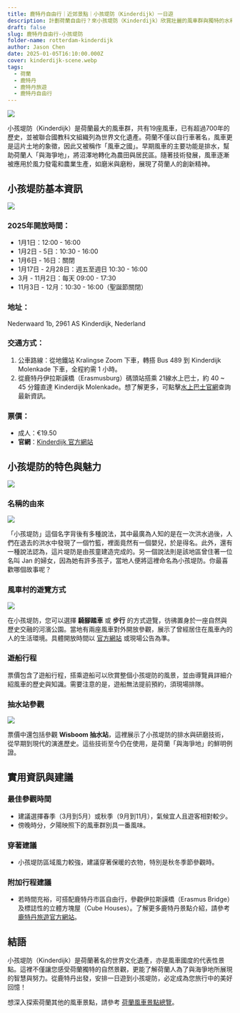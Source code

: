```yaml
---
title: 鹿特丹自由行｜近郊景點｜小孩堤防（Kinderdijk）一日遊
description: 計劃荷蘭自由行？來小孩堤防（Kinderdijk）欣賞壯麗的風車群與獨特的水利工程，了解荷蘭人「與海爭地」的智慧技術！適合安排鹿特丹一日遊行程，交通、票價資訊詳盡呈現。
draft: false
slug: 鹿特丹自由行-小孩堤防
folder-name: rotterdam-kinderdijk
author: Jason Chen
date: 2025-01-05T16:10:00.000Z
cover: kinderdijk-scene.webp
tags:
  - 荷蘭
  - 鹿特丹
  - 鹿特丹旅遊
  - 鹿特丹自由行
---
```

![](kinderdijk-scene.webp)

小孩堤防（Kinderdijk）是荷蘭最大的風車群，共有19座風車，已有超過700年的歷史，並被聯合國教科文組織列為世界文化遺產。荷蘭不僅以自行車著名，風車更是這片土地的象徵，因此又被稱作「風車之國」。早期風車的主要功能是排水，幫助荷蘭人「與海爭地」，將沼澤地轉化為農田與居民區。隨著技術發展，風車逐漸被應用於風力發電和農業生產，如磨米與磨粉，展現了荷蘭人的創新精神。

## 小孩堤防基本資訊

![](kinderdijk-lake-and-windmills.webp)

### 2025年開放時間：

* 1月1日：12:00 - 16:00
* 1月2日 - 5日：10:30 - 16:00
* 1月6日 - 16日：關閉
* 1月17日 - 2月28日：週五至週日 10:30 - 16:00
* 3月 - 11月2日：每天 09:00 - 17:30
* 11月3日 - 12月：10:30 - 16:00（聖誕節關閉）

### 地址：

Nederwaard 1b, 2961 AS Kinderdijk, Nederland

### 交通方式：

1. 公車路線：從地鐵站 Kralingse Zoom 下車，轉搭 Bus 489 到 Kinderdijk Molenkade 下車，全程約需 1 小時。
2. 從鹿特丹伊拉斯謨橋（Erasmusburg）碼頭站搭乘 21線水上巴士，約 40 ~ 45 分鐘直達 Kinderdijk Molenkade。想了解更多，可點擊[水上巴士官網](https://www.waterbus.nl)查詢最新資訊。

### 票價：

* 成人：€19.50
* **官網**：[Kinderdijk 官方網站](https://kinderdijk.nl)

## 小孩堤防的特色與魅力

![](kinderdijk-windmills.webp)

### 名稱的由來

![](kinderdijk-roads.webp)

「小孩堤防」這個名字背後有多種說法，其中最廣為人知的是在一次洪水過後，人們在退去的洪水中發現了一個竹籃，裡面竟然有一個嬰兒，於是得名。此外，還有一種說法認為，這片堤防是由孩童建造完成的。另一個說法則是該地區曾住著一位名叫 Jan 的婦女，因為她有許多孩子，當地人便將這裡命名為小孩堤防。你最喜歡哪個故事呢？

### 風車村的遊覽方式

![](house-interior-in-kinderdijk.webp)

在小孩堤防，您可以選擇 **騎腳踏車** 或 **步行** 的方式遊覽，彷彿置身於一座自然與歷史交融的河濱公園。當地有兩座風車對外開放參觀，展示了曾經居住在風車內的人的生活環境。具體開放時間以 [官方網站](https://kinderdijk.nl) 或現場公告為準。

### 遊船行程

票價包含了遊船行程，搭乘遊船可以欣賞整個小孩堤防的風景，並由導覽員詳細介紹風車的歷史與知識。需要注意的是，遊船無法提前預約，須現場排隊。

### 抽水站參觀

![](kinderdijk-wisboom-pumping-station.webp)

票價中還包括參觀 **Wisboom 抽水站**，這裡展示了小孩堤防的排水與研磨技術，從早期到現代的演進歷史。這些技術至今仍在使用，是荷蘭「與海爭地」的鮮明例證。

## 實用資訊與建議

### 最佳參觀時間

* 建議選擇春季（3月到5月）或秋季（9月到11月），氣候宜人且遊客相對較少。
* 傍晚時分，夕陽映照下的風車群別具一番風味。

### 穿著建議

* 小孩堤防區域風力較強，建議穿著保暖的衣物，特別是秋冬季節參觀時。

### 附加行程建議

* 若時間充裕，可搭配鹿特丹市區自由行，參觀伊拉斯謨橋（Erasmus Bridge）及標誌性的立體方塊屋（Cube Houses）。了解更多鹿特丹景點介紹，請參考 [鹿特丹旅遊官方網站](https://www.rotterdam.info)。

## 結語

小孩堤防（Kinderdijk）是荷蘭著名的世界文化遺產，亦是風車國度的代表性景點。這裡不僅讓您感受荷蘭獨特的自然景觀，更能了解荷蘭人為了與海爭地所展現的智慧與努力。從鹿特丹出發，安排一日遊到小孩堤防，必定成為您旅行中的美好回憶！

想深入探索荷蘭其他的風車景點，請參考 [荷蘭風車景點總覽](<>)。
